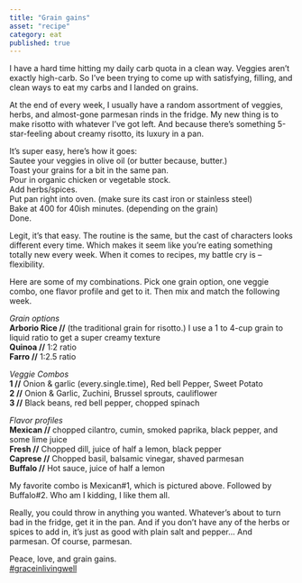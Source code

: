 ```yaml
---
title: "Grain gains"
asset: "recipe" 
category: eat
published: true
---
```


I have a hard time hitting my daily carb quota in a clean way. Veggies aren’t exactly high-carb. So I’ve been trying to come up with satisfying, filling, and clean ways to eat my carbs and I landed on grains.

At the end of every week, I usually have a random assortment of veggies, herbs, and almost-gone parmesan rinds in the fridge. My new thing is to make risotto with whatever I’ve got left. And because there’s something 5-star-feeling about creamy risotto, its luxury in a pan.

It’s super easy, here’s how it goes:
<br/>Sautee your veggies in olive oil (or butter because, butter.)
<br/>Toast your grains for a bit in the same pan.
<br/>Pour in organic chicken or vegetable stock.
<br/>Add herbs/spices.
<br/>Put pan right into oven. (make sure its cast iron or stainless steel)
<br/>Bake at 400 for 40ish minutes. (depending on the grain)
<br/>Done.

Legit, it’s that easy. The routine is the same, but the cast of characters looks different every time. Which makes it seem like you’re eating something totally new every week. When it comes to recipes, my battle cry is – flexibility. 

Here are some of my combinations. Pick one grain option, one veggie combo, one flavor profile and get to it. Then mix and match the following week.

*Grain options*
<br/> **Arborio Rice //** (the traditional grain for risotto.) I use a 1 to 4-cup grain to liquid ratio to get a super creamy texture
<br/> **Quinoa //** 1:2 ratio
<br/> **Farro //** 1:2.5 ratio

*Veggie Combos*
<br/> **1 //** Onion & garlic (every.single.time), Red bell Pepper, Sweet Potato
<br/> **2 //** Onion & Garlic, Zuchini, Brussel sprouts, cauliflower
<br/> **3 //** Black beans, red bell pepper, chopped spinach

*Flavor profiles*
<br/> **Mexican //** chopped cilantro, cumin, smoked paprika, black pepper, and some lime juice
<br/> **Fresh //** Chopped dill, juice of half a lemon, black pepper
<br/> **Caprese //** Chopped basil, balsamic vinegar, shaved parmesan
<br/> **Buffalo //** Hot sauce, juice of half a lemon

My favorite combo is Mexican#1, which is pictured above. Followed by Buffalo#2. Who am I kidding, I like them all.

Really, you could throw in anything you wanted. Whatever’s about to turn bad in the fridge, get it in the pan. And if you don’t have any of the herbs or spices to add in, it’s just as good with plain salt and pepper... And parmesan. Of course, parmesan.

Peace, love, and grain gains.
<br/>[#graceinlivingwell]( https://www.instagram.com/explore/tags/graceinlivingwell/)
